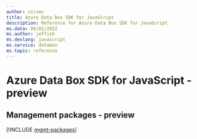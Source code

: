 ```yaml
---
author: xirzec
title: Azure Data Box SDK for JavaScript
description: Reference for Azure Data Box SDK for JavaScript
ms.data: 08/02/2022
ms.author: jeffish
ms.devlang: javascript
ms.service: databox
ms.topic: reference
---
```

# Azure Data Box SDK for JavaScript - preview

## Management packages - preview
[!INCLUDE [mgmt-packages](data-box-mgmt-index.md)]